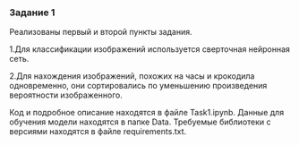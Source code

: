 ### Задание 1

Реализованы первый и второй пункты задания.

1.Для классификации изображений используется сверточная нейронная сеть.

2.Для нахождения изображений, похожих на часы и крокодила одновременно, 
они сортировались по уменьшению произведения вероятности изображенного.

Код и подробное описание находятся в файле Task1.ipynb.
Данные для обучения модели находятся в папке Data. 
Требуемые библиотеки с версиями находятся в файле requirements.txt.